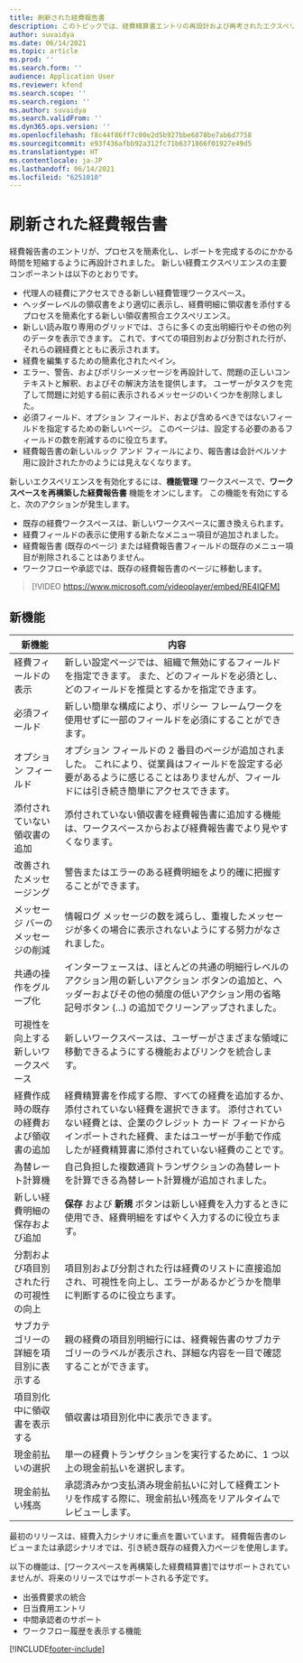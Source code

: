 ```yaml
---
title: 刷新された経費報告書
description: このトピックでは、経費精算書エントリの再設計および再考されたエクスペリエンスについて説明しています。
author: suvaidya
ms.date: 06/14/2021
ms.topic: article
ms.prod: ''
ms.search.form: ''
audience: Application User
ms.reviewer: kfend
ms.search.scope: ''
ms.search.region: ''
ms.author: suvaidya
ms.search.validFrom: ''
ms.dyn365.ops.version: ''
ms.openlocfilehash: f8c44f86ff7c00e2d5b927bbe6878be7ab6d7758
ms.sourcegitcommit: e93f436afbb92a312fc71b6371866f01927e49d5
ms.translationtype: HT
ms.contentlocale: ja-JP
ms.lasthandoff: 06/14/2021
ms.locfileid: "6251010"
---
```

# <a name="expense-reports-reimagined"></a>刷新された経費報告書

経費報告書のエントリが、プロセスを簡素化し、レポートを完成するのにかかる時間を短縮するように再設計されました。 新しい経費エクスペリエンスの主要コンポーネントは以下のとおりです。

- 代理人の経費にアクセスできる新しい経費管理ワークスペース。
- ヘッダーレベルの領収書をより適切に表示し、経費明細に領収書を添付するプロセスを簡素化する新しい領収書照合エクスペリエンス。
- 新しい読み取り専用のグリッドでは、さらに多くの支出明細行やその他の列のデータを表示できます。 これで、すべての項目別および分割された行が、それらの親経費とともに表示されます。
- 経費を編集するための簡素化されたペイン。
- エラー、警告、およびポリシーメッセージを再設計して、問題の正しいコンテキストと解釈、およびその解決方法を提供します。 ユーザーがタスクを完了して問題に対処する前に表示されるメッセージのいくつかを削除しました。
- 必須フィールド、オプション フィールド、および含めるべきではないフィールドを指定するための新しいページ。 このページは、設定する必要のあるフィールドの数を削減するのに役立ちます。
- 経費報告書の新しいルック アンド フィールにより、報告書は会計ペルソナ用に設計されたかのようには見えなくなります。

新しいエクスペリエンスを有効化するには、**機能管理** ワークスペースで、**ワークスペースを再構築した経費報告書** 機能をオンにします。 この機能を有効にすると、次のアクションが発生します。

- 既存の経費ワークスペースは、新しいワークスペースに置き換えられます。
- 経費フィールドの表示に使用する新たなメニュー項目が追加されました。
- 経費報告書 (既存のページ) または経費報告書フィールドの既存のメニュー項目が削除されることはありません。
- ワークフローや承認では、既存の経費報告書のページに移動します。

> [!VIDEO https://www.microsoft.com/videoplayer/embed/RE4IQFM]

## <a name="new-features"></a>新機能

| 新機能 | 内容 |
|---|----|
| 経費フィールドの表示 | 新しい設定ページでは、組織で無効にするフィールドを指定できます。 また、どのフィールドを必須とし、どのフィールドを推奨とするかを指定できます。 |
| 必須フィールド | 新しい簡単な構成により、ポリシー フレームワークを使用せずに一部のフィールドを必須にすることができます。 |
| オプション フィールド | オプション フィールドの 2 番目のページが追加されました。 これにより、従業員はフィールドを設定する必要があるように感じることはありませんが、フィールドには引き続き簡単にアクセスできます。 |
| 添付されていない領収書の追加 | 添付されていない領収書を経費報告書に追加する機能は、ワークスペースからおよび経費報告書でより見やすくなります。 |
| 改善されたメッセージング | 警告またはエラーのある経費明細をより的確に把握することができます。 |
| メッセージ バーのメッセージの削減| 情報ログ メッセージの数を減らし、重複したメッセージが多くの場合に表示されないようにする努力がなされました。 |
| 共通の操作をグループ化 | インターフェースは、ほとんどの共通の明細行レベルのアクション用の新しいアクション ボタンの追加と、ヘッダーおよびその他の頻度の低いアクション用の省略記号ボタン (...) の追加でクリーンアップされました。 |
| 可視性を向上する新しいワークスペース | 新しいワークスペースは、ユーザーがさまざまな領域に移動できるようにする機能およびリンクを統合します。 |
| 経費作成時の既存の経費および領収書の追加 | 経費精算書を作成する際、すべての経費を追加するか、添付されていない経費を選択できます。 添付されていない経費とは、企業のクレジット カード フィードからインポートされた経費、またはユーザーが手動で作成したが経費精算書に添付されていない経費のことです。|
| 為替レート計算機 | 自己負担した複数通貨トランザクションの為替レートを計算できる為替レート計算機が追加されました。 |
| 新しい経費明細の保存および追加 | **保存** および **新規** ボタンは新しい経費を入力するときに使用でき、経費明細をすばやく入力するのに役立ちます。 |
| 分割および項目別された行の可視性の向上 | 項目別および分割された行は経費のリストに直接追加され、可視性を向上し、エラーがあるかどうかを簡単に判断するのに役立ちます。 |
| サブカテゴリーの詳細を項目別に表示する | 親の経費の項目別明細行には、経費報告書のサブカテゴリーのラベルが表示され、詳細な内容を一目で確認することができます。|
| 項目別化中に領収書を表示する | 領収書は項目別化中に表示できます。 |
| 現金前払いの選択 | 単一の経費トランザクションを実行するために、1 つ以上の現金前払いを選択します。 |
| 現金前払い残高 | 承認済みかつ支払済み現金前払いに対して経費エントリを作成する際に、現金前払い残高をリアルタイムでレビューします。 |

最初のリリースは、経費入力シナリオに重点を置いています。 経費報告書のレビューまたは承認シナリオでは、引き続き既存の経費入力ページを使用します。

以下の機能は、[ワークスペースを再構築した経費精算書]ではサポートされていませんが、将来のリリースではサポートされる予定です。 

- 出張費要求の統合
- 日当費用エントリ
- 中間承認者のサポート
- ワークフロー履歴を表示する機能


[!INCLUDE[footer-include](../includes/footer-banner.md)]
